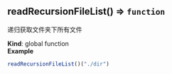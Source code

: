 <a name="readRecursionFileList"></a>

## readRecursionFileList() ⇒ <code>function</code>
递归获取文件夹下所有文件

**Kind**: global function  
**Example**  
```js
readRecursionFileList()("./dir")
```
